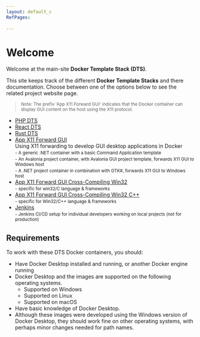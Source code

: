 ```yaml
---
layout: default_c
RefPages:
 
--- 
```



 
# Welcome
Welcome at the main-site **Docker Template Stack (DTS)**.

This site keeps track of the different **Docker Template Stacks** and there documentation. Choose between one of the options below to see the related project website page.
><small> Note: The prefix 'App X11 Forward GUI' indicates that the Docker container can display GUI content on the host using the X11 protocol. </small>

- [PHP DTS](https://nicojane.github.io/PHP-Development-Template-Stack/)
- [React DTS](https://nicojane.github.io/React-Development-Template-Stack/) 
- [Rust DTS](https://nicojane.github.io/Rust-Development-Template-Stack/)
- [App X11 Forward GUI](https://nicojane.github.io/APP-X11-Forward-Development-Template-Stack/) <br>
Using X11 forwarding to develop GUI desktop applications in Docker <br>
  <small><span class="nje-ident" style="--nje-number-of-spaces: 4px;"/>- A generic .NET container with a basic Command Application template</small><br>
  <small><span class="nje-ident" style="--nje-number-of-spaces: 4px;"/>- An Avalonia project container, with Avalonia GUI project template, forwards X11 GUI to Windows host </small> <br>
  <small><span class="nje-ident" style="--nje-number-of-spaces: 4px;"/>- A .NET project container in combination with GTK#, forwards X11 GUI to Windows host </small> <br>
- [App X11 Forward GUI Cross-Compiling Win32](https://nicojane.github.io/APP-X11-Forward-win32-Development-Template-Stack/) <br>
  <small><span class="nje-ident" style="--nje-number-of-spaces: 4px;"/>- specific for win32/C language & frameworks  </small>
- [App X11 Forward GUI Cross-Compiling Win32 C++](https://nicojane.github.io/APP-X11-Forward-win32-CPP-Development-Template-Stack/) <br>
  <small><span class="nje-ident" style="--nje-number-of-spaces: 4px;"/>- specific for Win32/C++ language & frameworks  </small>
- [Jenkins](https://nicojane.github.io/Jenkins-Development-Stack/) <br>
  <small><span class="nje-ident" style="--nje-number-of-spaces: 4px;"/>- Jenkins CI/CD setup for individual developers working on local projects (not for production)</small>



## Requirements 
To work with these DTS Docker containers, you should:
- Have Docker Desktop installed and running, or another Docker engine running
- Docker Desktop and the images are supported on the following operating systems.
  - Supported on Windows
  - Supported on Linux
  - Supported on macOS
- Have basic knowledge of Docker Desktop.
- Although these images were developed using the Windows version of Docker Desktop, they should work fine on other operating systems, with perhaps minor changes needed for path names.
 